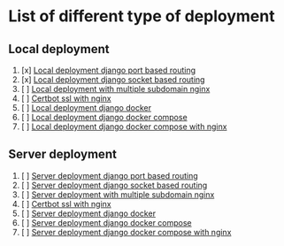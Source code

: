 # List of different type of deployment

## Local deployment
1. [x] [Local deployment django port based routing](./LOCAL_DEPLOYMENT_DJANGO_PORT_BASED_ROUNTING.md)
2. [x] [Local deployment django socket based routing](./LOCAL_DEPLOYMENT_DJANGO_SOCK_BASED_ROUNTING.md)
3. [ ] [Local deployment with multiple subdomain nginx](./LOCAL_DEPLOYMENT_DJANGO_MULTIPLE_SUBDOMAIN_NGINX.md)
4. [ ] [Certbot ssl with nginx](./LOCAL_DEPLOYMENT_DJANGO_SSL_NGINX.md)
5. [ ] [Local deployment django docker](./LOCAL_DEPLOYMENT_DJANGO_DOCKER.md)
6. [ ] [Local deployment django docker compose](./LOCAL_DEPLOYMENT_DJANGO_DOCKER_COMPOSE.md)
7. [ ] [Local deployment django docker compose with nginx](./LOCAL_DEPLOYMENT_DJANGO_DOCKER_COMPOSE_NGINX.md)

## Server deployment
1. [ ] [Server deployment django port based routing](./SERVER_DEPLOYMENT_DJANGO_PORT_BASED_ROUNTING.md)
2. [ ] [Server deployment django socket based routing](./SERVER_DEPLOYMENT_DJANGO_SOCK_BASED_ROUNTING.md)
3. [ ] [Server deployment with multiple subdomain nginx](./SERVER_DEPLOYMENT_DJANGO_MULTIPLE_SUBDOMAIN_NGINX.md)
4. [ ] [Certbot ssl with nginx](./SERVER_DEPLOYMENT_DJANGO_SSL_NGINX.md)
5. [ ] [Server deployment django docker](./SERVER_DEPLOYMENT_DJANGO_DOCKER.md)
6. [ ] [Server deployment django docker compose](./SERVER_DEPLOYMENT_DJANGO_DOCKER_COMPOSE.md)
7. [ ] [Server deployment django docker compose with nginx](./SERVER_DEPLOYMENT_DJANGO_DOCKER_COMPOSE_NGINX.md)
